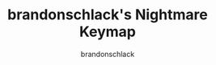 ---
OS: ['MacOS']
author: brandonschlack
firmware: QMK
hasHomeRowMods: False
hasLetterOnThumb: False
keymapImage: https://i.imgur.com/08759vK.png
keyCount: 49
keyboard: Nightmare
baseLayouts: ["QWERTY"]
languages: ['English']
layerCount: 8
title: "brandonschlack's Nightmare Keymap"
isSplit: False
stagger: row
summary: 
keymapUrl: https://github.com/brandonschlack/qmk_firmware/tree/master/keyboards/nightmare/keymaps/brandonschlack
writeup: https://github.com/brandonschlack/qmk_firmware/tree/master/keyboards/nightmare/keymaps/brandonschlack/readme.md
---